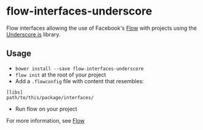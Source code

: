 # flow-interfaces-underscore

Flow interfaces allowing the use of Facebook's [Flow][flow] with projects using the [Underscore.js][underscore] library.

## Usage

 - `bower install --save flow-interfaces-underscore`
 - `flow init` at the root of your project
 - Add a `.flowconfig` file with content that resembles:

 ```
 [libs]
 path/to/this/package/interfaces/
 ```
 - Run flow on your project

For more information, see [Flow][flow]

[flow]: http://flowtype.org/
[underscore]: http://underscorejs.org/
